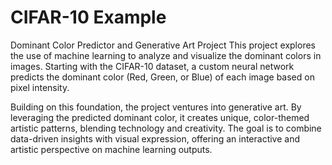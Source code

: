 # CIFAR-10 Example
Dominant Color Predictor and Generative Art Project
This project explores the use of machine learning to analyze and visualize the dominant colors in images. Starting with the CIFAR-10 dataset, a custom neural network predicts the dominant color (Red, Green, or Blue) of each image based on pixel intensity.

Building on this foundation, the project ventures into generative art. By leveraging the predicted dominant color, it creates unique, color-themed artistic patterns, blending technology and creativity. The goal is to combine data-driven insights with visual expression, offering an interactive and artistic perspective on machine learning outputs.
